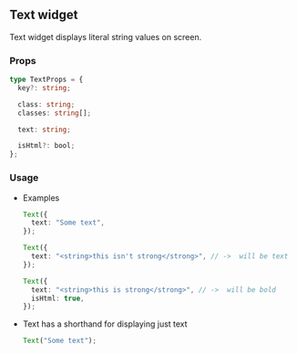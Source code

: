## Text widget

Text widget displays literal string values on screen.

### Props

```typescript
type TextProps = {
  key?: string;

  class: string;
  classes: string[];

  text: string;

  isHtml?: bool;
};
```

### Usage

- Examples

  ```typescript
  Text({
    text: "Some text",
  });

  Text({
    text: "<string>this isn't strong</strong>", // ->  will be text
  });

  Text({
    text: "<string>this is strong</strong>", // ->  will be bold
    isHtml: true,
  });
  ```

- Text has a shorthand for displaying just text

  ```typescript
  Text("Some text");
  ```

